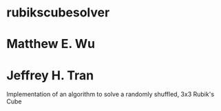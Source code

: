 # rubikscubesolver
# Matthew E. Wu
# Jeffrey H. Tran

Implementation of an algorithm to solve a randomly shuffled, 3x3 Rubik's Cube
